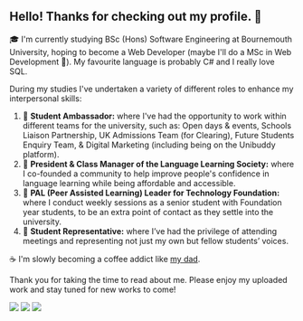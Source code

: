 ## Hello! Thanks for checking out my profile. 🐉

🎓 I'm currently studying BSc (Hons) Software Engineering at Bournemouth University, hoping to become a Web Developer (maybe I'll do a MSc in Web Development 🤔). My favourite language is probably C# and I really love SQL.

During my studies I've undertaken a variety of different roles to enhance my interpersonal skills:
1. 🌸 **Student Ambassador:** where I've had the opportunity to work within different teams for the university, such as: Open days & events, Schools Liaison Partnership, UK Admissions Team (for Clearing), Future Students Enquiry Team, & Digital Marketing (including being on the Unibuddy platform).
2. 💬 **President & Class Manager of the Language Learning Society:** where I co-founded a community to help improve people's confidence in language learning while being affordable and accessible.
3. 🔰 **PAL (Peer Assisted Learning) Leader for Technology Foundation:** where I conduct weekly sessions as a senior student with Foundation year students, to be an extra point of contact as they settle into the university.
4. 📢 **Student Representative:** where I’ve had the privilege of attending meetings and representing not just my own but fellow students’ voices.


☕ I'm slowly becoming a coffee addict like [my dad](https://github.com/M1XZG).


Thank you for taking the time to read about me. Please enjoy my uploaded work and stay tuned for new works to come!

![](http://github-profile-summary-cards.vercel.app/api/cards/profile-details?username=LithiumDrache&theme=jolly)
![](http://github-profile-summary-cards.vercel.app/api/cards/repos-per-language?username=LithiumDrache&theme=jolly)
![](http://github-profile-summary-cards.vercel.app/api/cards/most-commit-language?username=LithiumDrache&theme=jolly)
